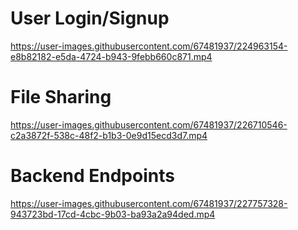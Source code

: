 # User Login/Signup



https://user-images.githubusercontent.com/67481937/224963154-e8b82182-e5da-4724-b943-9febb660c871.mp4

# File Sharing





https://user-images.githubusercontent.com/67481937/226710546-c2a3872f-538c-48f2-b1b3-0e9d15ecd3d7.mp4

# Backend Endpoints




https://user-images.githubusercontent.com/67481937/227757328-943723bd-17cd-4cbc-9b03-ba93a2a94ded.mp4

